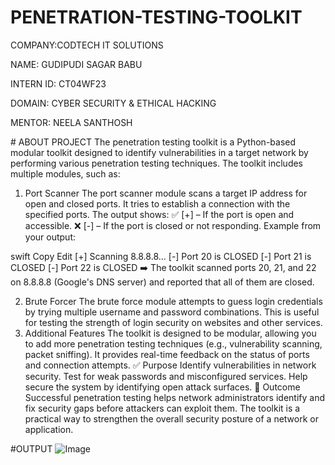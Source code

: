 # PENETRATION-TESTING-TOOLKIT

COMPANY:CODTECH IT SOLUTIONS

NAME: GUDIPUDI SAGAR BABU

INTERN ID: CT04WF23

DOMAIN: CYBER SECURITY & ETHICAL HACKING

MENTOR: NEELA SANTHOSH

# ABOUT PROJECT
The penetration testing toolkit is a Python-based modular toolkit designed to identify vulnerabilities in a target network by performing various penetration testing techniques. The toolkit includes multiple modules, such as:

1. Port Scanner
The port scanner module scans a target IP address for open and closed ports.
It tries to establish a connection with the specified ports.
The output shows:
✅ [+] – If the port is open and accessible.
❌ [-] – If the port is closed or not responding.
Example from your output:

swift
Copy
Edit
[+] Scanning 8.8.8.8...
[-] Port 20 is CLOSED
[-] Port 21 is CLOSED
[-] Port 22 is CLOSED
➡️ The toolkit scanned ports 20, 21, and 22 on 8.8.8.8 (Google's DNS server) and reported that all of them are closed.

2. Brute Forcer
The brute force module attempts to guess login credentials by trying multiple username and password combinations.
This is useful for testing the strength of login security on websites and other services.
3. Additional Features
The toolkit is designed to be modular, allowing you to add more penetration testing techniques (e.g., vulnerability scanning, packet sniffing).
It provides real-time feedback on the status of ports and connection attempts.
✅ Purpose
Identify vulnerabilities in network security.
Test for weak passwords and misconfigured services.
Help secure the system by identifying open attack surfaces.
🚀 Outcome
Successful penetration testing helps network administrators identify and fix security gaps before attackers can exploit them.
The toolkit is a practical way to strengthen the overall security posture of a network or application.

#OUTPUT
![Image](https://github.com/user-attachments/assets/2c587997-c30f-4db4-a5d7-fbf4c0bc5752)
